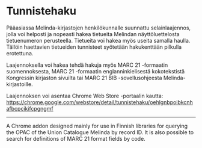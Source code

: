 # Tunnistehaku

Pääasiassa Melinda-kirjastojen henkilökunnalle suunnattu selainlaajennos, jolla voi helposti ja nopeasti hakea tietueita Melindan näyttöluettelosta tietuenumeron perusteella. Tietueita voi hakea myös useita samalla haulla. Tällöin haettavien tietueiden tunnisteet syötetään hakukenttään pilkulla erotettuna.

Laajennoksella voi hakea tehdä hakuja myös MARC 21 -formaatin suomennoksesta, MARC 21 -formaatin englanninkielisestä kokotekstistä Kongressin kirjaston sivuilta tai MARC 21 BIB -sovellusohjeesta Melinda-kirjastoille.

Laajennoksen voi asentaa Chrome Web Store -portaalin kautta: https://chrome.google.com/webstore/detail/tunnistehaku/oehlgnbpoibkcnhafbcpcikifcpgngmf

_______________

A Chrome addon designed mainly for use in Finnish libraries for querying the OPAC of the Union Catalogue Melinda by record ID. It is also possible to search for definitions of MARC 21 format fields by code.
